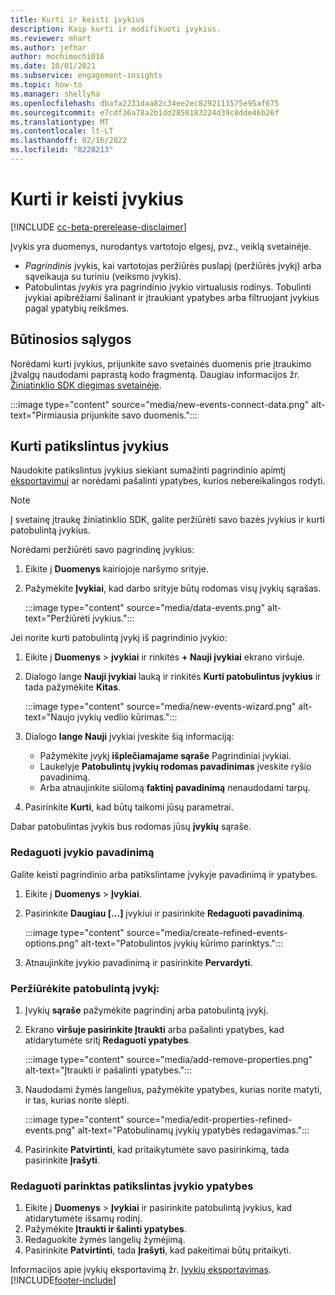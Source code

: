 ```yaml
---
title: Kurti ir keisti įvykius
description: Kaip kurti ir modifikuoti įvykius.
ms.reviewer: mhart
ms.author: jefhar
author: mochimochi016
ms.date: 10/01/2021
ms.subservice: engagement-insights
ms.topic: how-to
ms.manager: shellyha
ms.openlocfilehash: dbafa2231daa82c34ee2ec8292111575e95af675
ms.sourcegitcommit: e7cdf36a78a2b1dd2850183224d39c8dde46b26f
ms.translationtype: MT
ms.contentlocale: lt-LT
ms.lasthandoff: 02/16/2022
ms.locfileid: "8228213"
---
```

# <a name="create-and-modify-events"></a>Kurti ir keisti įvykius

[!INCLUDE [cc-beta-prerelease-disclaimer](includes/cc-beta-prerelease-disclaimer.md)]

Įvykis yra duomenys, nurodantys vartotojo elgesį, pvz., veiklą svetainėje.

- *Pagrindinis* įvykis, kai vartotojas peržiūrės puslapį (peržiūrės įvykį) arba sąveikauja su turiniu (veiksmo įvykis).
- Patobulintas *įvykis* yra pagrindinio įvykio virtualusis rodinys. Tobulinti įvykiai apibrėžiami šalinant ir įtraukiant ypatybes arba filtruojant įvykius pagal ypatybių reikšmes.

## <a name="prerequisites"></a>Būtinosios sąlygos

Norėdami kurti įvykius, prijunkite savo svetainės duomenis prie įtraukimo įžvalgų naudodami paprastą kodo fragmentą. Daugiau informacijos žr. [Žiniatinklio SDK diegimas svetainėje](instrument-website.md).

 :::image type="content" source="media/new-events-connect-data.png" alt-text="Pirmiausia prijunkite savo duomenis.":::

## <a name="create-refined-events"></a>Kurti patikslintus įvykius

Naudokite patikslintus įvykius siekiant sumažinti pagrindinio apimtį [eksportavimui](export-events.md) ar norėdami pašalinti ypatybes, kurios nebereikalingos rodyti.

> [!NOTE]
> Į svetainę įtraukę žiniatinklio SDK, galite peržiūrėti savo bazės įvykius ir kurti patobulintą įvykius. 

Norėdami peržiūrėti savo pagrindinę įvykius:

1. Eikite į **Duomenys** kairiojoje naršymo srityje.

1. Pažymėkite **Įvykiai**, kad darbo srityje būtų rodomas visų įvykių sąrašas.

    :::image type="content" source="media/data-events.png" alt-text="Peržiūrėti įvykius.":::

Jei norite kurti patobulintą įvykį iš pagrindinio įvykio: 

1. Eikite į **Duomenys** > **įvykiai** ir rinkitės **+ Nauji įvykiai** ekrano viršuje.

1. Dialogo lange **Nauji įvykiai** lauką ir rinkitės **Kurti patobulintus įvykius** ir tada pažymėkite **Kitas**.
   
     :::image type="content" source="media/new-events-wizard.png" alt-text="Naujo įvykių vedlio kūrimas.":::
     
1. Dialogo **lange Nauji** įvykiai įveskite šią informaciją:

   - Pažymėkite įvykį **išplečiamajame sąraše** Pagrindiniai įvykiai.
   - Laukelyje **Patobulintų įvykių rodomas pavadinimas** įveskite ryšio pavadinimą.
   - Arba atnaujinkite siūlomą **faktinį pavadinimą** nenaudodami tarpų.

1. Pasirinkite **Kurti**, kad būtų taikomi jūsų parametrai.

Dabar patobulintas įvykis bus rodomas jūsų **įvykių** sąraše.

### <a name="edit-event-name"></a>Redaguoti įvykio pavadinimą

Galite keisti pagrindinio arba patikslintame įvykyje pavadinimą ir ypatybes.

1. Eikite į **Duomenys** > **Įvykiai**. 

1. Pasirinkite **Daugiau [...]** įvykiui ir pasirinkite **Redaguoti pavadinimą**.
    
     :::image type="content" source="media/create-refined-events-options.png" alt-text="Patobulintos įvykių kūrimo parinktys.":::

3. Atnaujinkite įvykio pavadinimą ir pasirinkite **Pervardyti**.

### <a name="view-the-details-of-a-refined-event"></a>Peržiūrėkite patobulintą įvykį:

1. Įvykių **sąraše** pažymėkite pagrindinį arba patobulintą įvykį. 

1. Ekrano **viršuje pasirinkite Įtraukti** arba pašalinti ypatybes, kad atidarytumėte sritį **Redaguoti ypatybes**. 

     :::image type="content" source="media/add-remove-properties.png" alt-text="Įtraukti ir pašalinti ypatybes.":::

1. Naudodami žymės langelius, pažymėkite ypatybes, kurias norite matyti, ir tas, kurias norite slėpti. 

   :::image type="content" source="media/edit-properties-refined-events.png" alt-text="Patobulinamų įvykių ypatybės redagavimas.":::

1. Pasirinkite **Patvirtinti**, kad pritaikytumėte savo pasirinkimą, tada pasirinkite **Įrašyti**.


### <a name="edit-selected-properties-for-a-refined-event"></a>Redaguoti parinktas patikslintas įvykio ypatybes

1. Eikite į **Duomenys** > **Įvykiai** ir pasirinkite patobulintą įvykius, kad atidarytumėte išsamų rodinį.
1. Pažymėkite **Įtraukti ir šalinti ypatybes**. 
1. Redaguokite žymės langelių žymėjimą.
1. Pasirinkite **Patvirtinti**, tada **Įrašyti**, kad pakeitimai būtų pritaikyti.

Informacijos apie įvykių eksportavimą žr. [Įvykių eksportavimas](export-events.md).
[!INCLUDE[footer-include](../includes/footer-banner.md)]
